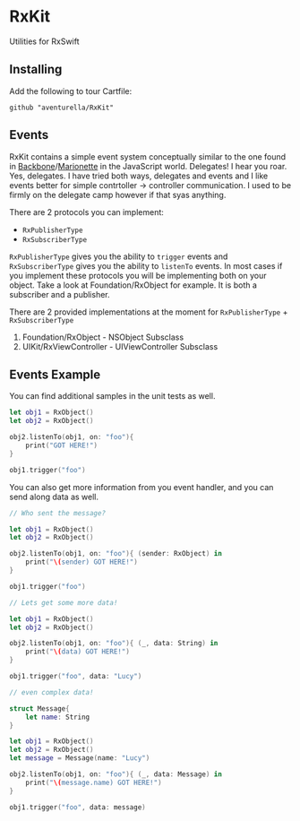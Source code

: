 # RxKit
Utilities for RxSwift

## Installing
Add the following to tour Cartfile:

```
github "aventurella/RxKit"
```

## Events

RxKit contains a simple event system conceptually similar to the one found
in [Backbone][backbone]/[Marionette][marionette] in the JavaScript world.
Delegates! I hear you roar. Yes, delegates. I have tried both ways, delegates and events and
I like events better for simple contrtoller -> controller communication.
I used to be firmly on the delegate camp however if that syas anything.

There are 2 protocols you can implement:
- `RxPublisherType`
- `RxSubscriberType`

`RxPublisherType` gives you the ability to `trigger` events and
`RxSubscriberType` gives you the ability to `listenTo` events. In most
cases if you implement these protocols you will be implementing both
on your object. Take a look at Foundation/RxObject for example. It is
both a subscriber and a publisher.

There are 2 provided implementations at the moment for
`RxPublisherType` + `RxSubscriberType`

1) Foundation/RxObject - NSObject Subsclass
2) UIKit/RxViewController - UIViewController Subsclass

## Events Example

You can find additional samples in the unit tests as well.

```swift
let obj1 = RxObject()
let obj2 = RxObject()

obj2.listenTo(obj1, on: "foo"){
    print("GOT HERE!")
}

obj1.trigger("foo")
```

You can also get more information from you event handler, and you can
send along data as well.


```swift
// Who sent the message?

let obj1 = RxObject()
let obj2 = RxObject()

obj2.listenTo(obj1, on: "foo"){ (sender: RxObject) in
    print("\(sender) GOT HERE!")
}

obj1.trigger("foo")
```

```swift
// Lets get some more data!

let obj1 = RxObject()
let obj2 = RxObject()

obj2.listenTo(obj1, on: "foo"){ (_, data: String) in
    print("\(data) GOT HERE!")
}

obj1.trigger("foo", data: "Lucy")
```

```swift
// even complex data!

struct Message{
    let name: String
}

let obj1 = RxObject()
let obj2 = RxObject()
let message = Message(name: "Lucy")

obj2.listenTo(obj1, on: "foo"){ (_, data: Message) in
    print("\(message.name) GOT HERE!")
}

obj1.trigger("foo", data: message)
```

[backbone]: http://backbonejs.org/  "Backbone"
[marionette]: http://marionettejs.com/  "Marionette"
